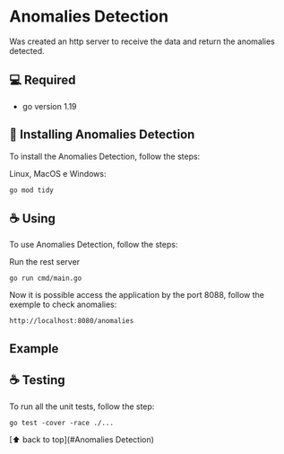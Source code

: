 # Anomalies Detection

Was created an http server to receive the data and return the anomalies detected.

## 💻 Required

* go version 1.19

## 🚀 Installing Anomalies Detection

To install the Anomalies Detection, follow the steps:

Linux, MacOS e Windows:
```
go mod tidy
```

## ☕ Using

To use Anomalies Detection, follow the steps:

Run the rest server
```
go run cmd/main.go
```

Now it is possible access the application by the port 8088, follow the exemple to check anomalies:
 ```
http://localhost:8080/anomalies
 ```

  ## Example


  ## ☕ Testing

To run all the unit tests, follow the step:

```
go test -cover -race ./...
```

[⬆ back to top](#Anomalies Detection)<br>